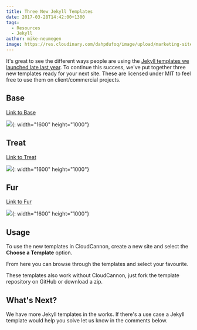 ```yaml
---
title: Three New Jekyll Templates
date: 2017-03-28T14:42:00+1300
tags:
  - Resources
  - Jekyll
author: mike-neumegen
image: https://res.cloudinary.com/dahpdufoq/image/upload/marketing-site/blog/uploads/paint.jpg
---
```

It's great to see the different ways people are using the [Jekyll templates we launched late last year](/announcements/2016/12/05/free-jekyll-templates/). To continue this success, we've put together three new templates ready for your next site. These are licensed under MIT to feel free to use them on client/commercial projects.

## Base

[Link to Base](https://cloudcannon.com/community/themes/base/)

![](https://res.cloudinary.com/dahpdufoq/image/upload/marketing-site/blog/assets/blog/3-new-jekyll-templates/base/1.jpeg){: width="1600" height="1000"}

## Treat

[Link to Treat](https://cloudcannon.com/community/themes/treat/)

![](https://res.cloudinary.com/dahpdufoq/image/upload/marketing-site/blog/assets/blog/3-new-jekyll-templates/treat/1.jpeg){: width="1600" height="1000"}

## Fur

[Link to Fur](https://cloudcannon.com/community/themes/fur/)

![](https://res.cloudinary.com/dahpdufoq/image/upload/marketing-site/blog/assets/blog/3-new-jekyll-templates/fur/1.jpeg){: width="1600" height="1000"}

## Usage

To use the new templates in CloudCannon, create a new site and select the **Choose a Template** option.

From here you can browse through the templates and select your favourite.

These templates also work without CloudCannon, just fork the template repository on GitHub or download a zip.

## What's Next?

We have more Jekyll templates in the works. If there's a use case a Jekyll template would help you solve let us know in the comments below.
